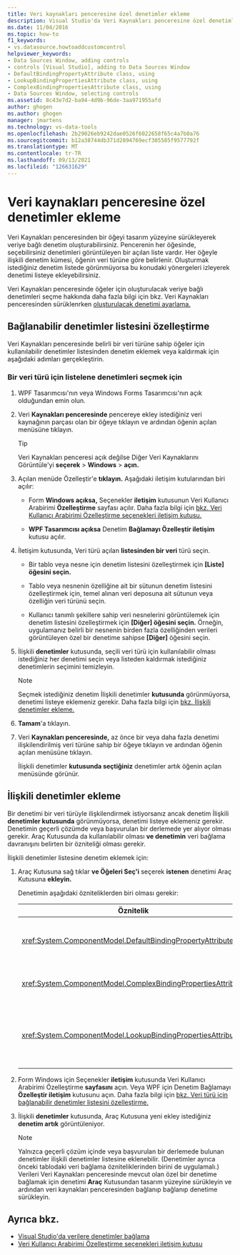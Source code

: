 ```yaml
---
title: Veri kaynakları penceresine özel denetimler ekleme
description: Visual Studio'da Veri Kaynakları penceresine özel denetimler Visual Studio. Bağlanabilir denetimler listesini özelleştirin. İlişkili denetimler ekleyin.
ms.date: 11/04/2016
ms.topic: how-to
f1_keywords:
- vs.datasource.howtoaddcustomcontrol
helpviewer_keywords:
- Data Sources Window, adding controls
- controls [Visual Studio], adding to Data Sources Window
- DefaultBindingPropertyAttribute class, using
- LookupBindingPropertiesAttribute class, using
- ComplexBindingPropertiesAttribute class, using
- Data Sources Window, selecting controls
ms.assetid: 8c43e7d2-ba94-4d9b-96de-3aa971955afd
author: ghogen
ms.author: ghogen
manager: jmartens
ms.technology: vs-data-tools
ms.openlocfilehash: 2b29026eb9242dae0526f6022658f65c4a7b0a76
ms.sourcegitcommit: b12a38744db371d2894769ecf305585f9577792f
ms.translationtype: MT
ms.contentlocale: tr-TR
ms.lasthandoff: 09/13/2021
ms.locfileid: "126631629"
---
```

# <a name="add-custom-controls-to-the-data-sources-window"></a>Veri kaynakları penceresine özel denetimler ekleme

Veri Kaynakları penceresinden bir öğeyi tasarım yüzeyine sürükleyerek veriye bağlı denetim oluşturabilirsiniz. Pencerenin her öğesinde, seçebilirsiniz denetimleri görüntüleyen bir açılan liste vardır. Her öğeyle ilişkili denetim kümesi, öğenin veri türüne göre belirlenir. Oluşturmak istediğiniz denetim listede görünmüyorsa bu konudaki yönergeleri izleyerek denetimi listeye ekleyebilirsiniz.

Veri Kaynakları penceresinde öğeler için oluşturulacak veriye bağlı denetimleri seçme hakkında daha fazla bilgi için bkz. Veri Kaynakları penceresinden sürüklenrken [oluşturulacak denetimi ayarlama.](../data-tools/set-the-control-to-be-created-when-dragging-from-the-data-sources-window.md)

## <a name="customize-the-bindable-controls-list"></a>Bağlanabilir denetimler listesini özelleştirme

Veri Kaynakları penceresinde belirli bir veri türüne sahip öğeler için kullanılabilir denetimler listesinden denetim eklemek veya kaldırmak için aşağıdaki adımları gerçekleştirin.

### <a name="to-select-the-controls-to-be-listed-for-a-data-type"></a>Bir veri türü için listelene denetimleri seçmek için

1. WPF Tasarımcısı'nın veya Windows Forms Tasarımcısı'nın açık olduğundan emin olun.

2. Veri **Kaynakları penceresinde** pencereye ekley istediğiniz veri kaynağının parçası olan bir öğeye tıklayın ve ardından öğenin açılan menüsüne tıklayın.

   > [!TIP]
   > Veri Kaynakları penceresi açık değilse Diğer Veri Kaynaklarını Görüntüle'yi **seçerek**  >  **Windows**  >  **açın.**

3. Açılan menüde Özelleştir'e **tıklayın.** Aşağıdaki iletişim kutularından biri açılır:

    - Form **Windows açıksa,** Seçenekler **iletişim** kutusunun Veri Kullanıcı Arabirimi **Özelleştirme** sayfası açılır. Daha fazla bilgi için [bkz. Veri Kullanıcı Arabirimi Özelleştirme seçenekleri iletişim kutusu.](../ide/reference/options-windows-forms-designer-data-ui-customization.md)

    - **WPF Tasarımcısı açıksa** Denetim **Bağlamayı Özelleştir iletişim** kutusu açılır.

4. İletişim kutusunda, Veri türü açılan **listesinden bir veri** türü seçin.

    - Bir tablo veya nesne için denetim listesini özelleştirmek için **[Liste] öğesini seçin.**

    - Tablo veya nesnenin özelliğine ait bir sütunun denetim listesini özelleştirmek için, temel alınan veri deposuna ait sütunun veya özelliğin veri türünü seçin.

    - Kullanıcı tanımlı şekillere sahip veri nesnelerini görüntülemek için denetim listesini özelleştirmek için **[Diğer] öğesini seçin.** Örneğin, uygulamanız belirli bir nesnenin birden fazla özelliğinden verileri görüntüleyen özel bir denetime sahipse **[Diğer]** öğesini seçin.

5. İlişkili **denetimler** kutusunda, seçili veri türü için kullanılabilir olması istediğiniz her denetimi seçin veya listeden kaldırmak istediğiniz denetimlerin seçimini temizleyin.

    > [!NOTE]
    > Seçmek istediğiniz denetim İlişkili denetimler **kutusunda** görünmüyorsa, denetimi listeye eklemeniz gerekir. Daha fazla bilgi için [bkz. İlişkili denetimler ekleme.](#add-associated-controls)

6. **Tamam**'a tıklayın.

7. Veri **Kaynakları penceresinde,** az önce bir veya daha fazla denetimi ilişkilendirilmiş veri türüne sahip bir öğeye tıklayın ve ardından öğenin açılan menüsüne tıklayın.

     İlişkili denetimler **kutusunda seçtiğiniz** denetimler artık öğenin açılan menüsünde görünür.

## <a name="add-associated-controls"></a>İlişkili denetimler ekleme

Bir denetimi bir veri türüyle ilişkilendirmek istiyorsanız ancak denetim İlişkili **denetimler kutusunda** görünmüyorsa, denetimi listeye eklemeniz gerekir. Denetimin geçerli çözümde veya başvurulan bir derlemede yer alıyor olması gerekir. Araç Kutusunda da kullanılabilir olması **ve denetimin** veri bağlama davranışını belirten bir özniteliği olması gerekir.

İlişkili denetimler listesine denetim eklemek için:

1. Araç Kutusuna sağ tıklar **ve Öğeleri Seç'i** seçerek **istenen** denetimi Araç Kutusuna **ekleyin.**

     Denetimin aşağıdaki özniteliklerden biri olması gerekir:

    |Öznitelik|Açıklama|
    |---------------|-----------------|
    |<xref:System.ComponentModel.DefaultBindingPropertyAttribute>|Bu özniteliği, bir gibi verilerin tek sütununu (veya özelliğini) görüntülemek için basit denetimler üzerinde <xref:System.Windows.Forms.TextBox> gerçekleştirin.|
    |<xref:System.ComponentModel.ComplexBindingPropertiesAttribute>|Bu özniteliği, bir gibi veri listelerini (veya tablolarını) görüntüleme denetimlerinde <xref:System.Windows.Forms.DataGridView> gerçekleştirin.|
    |<xref:System.ComponentModel.LookupBindingPropertiesAttribute>|Bu özniteliği veri listelerini (veya tablolarını) görüntülemeye yönelik denetimler üzerinde uygulama, ancak aynı zamanda gibi tek bir sütun veya özellik sun ihtiyacı <xref:System.Windows.Forms.ComboBox> vardır.|

2. Form Windows için Seçenekler **iletişim** kutusunda Veri Kullanıcı Arabirimi Özelleştirme **sayfasını** açın. Veya WPF için Denetim Bağlamayı **Özelleştir iletişim** kutusunu açın. Daha fazla bilgi için [bkz. Veri türü için bağlanabilir denetimler listesini özelleştirme.](#customize-the-bindable-controls-list)

3. İlişkili **denetimler** kutusunda, Araç Kutusuna yeni ekley istediğiniz **denetim artık** görüntüleniyor.

    > [!NOTE]
    > Yalnızca geçerli çözüm içinde veya başvurulan bir derlemede bulunan denetimler ilişkili denetimler listesine eklenebilir. (Denetimler ayrıca önceki tablodaki veri bağlama özniteliklerinden birini de uygulamalı.) Verileri Veri Kaynakları penceresinde mevcut olan özel bir denetime bağlamak için denetimi **Araç** Kutusundan tasarım yüzeyine sürükleyin ve  ardından veri kaynakları penceresinden bağlanıp bağlanıp denetime sürükleyin.

## <a name="see-also"></a>Ayrıca bkz.

- [Visual Studio'da verilere denetimler bağlama](../data-tools/bind-controls-to-data-in-visual-studio.md)
- [Veri Kullanıcı Arabirimi Özelleştirme seçenekleri iletişim kutusu](../ide/reference/options-windows-forms-designer-data-ui-customization.md)
